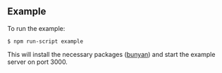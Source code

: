 ## Example

To run the example:

```
$ npm run-script example
```

This will install the necessary packages ([bunyan](https://github.com/trentm/node-bunyan)) and start the example server on port 3000.
